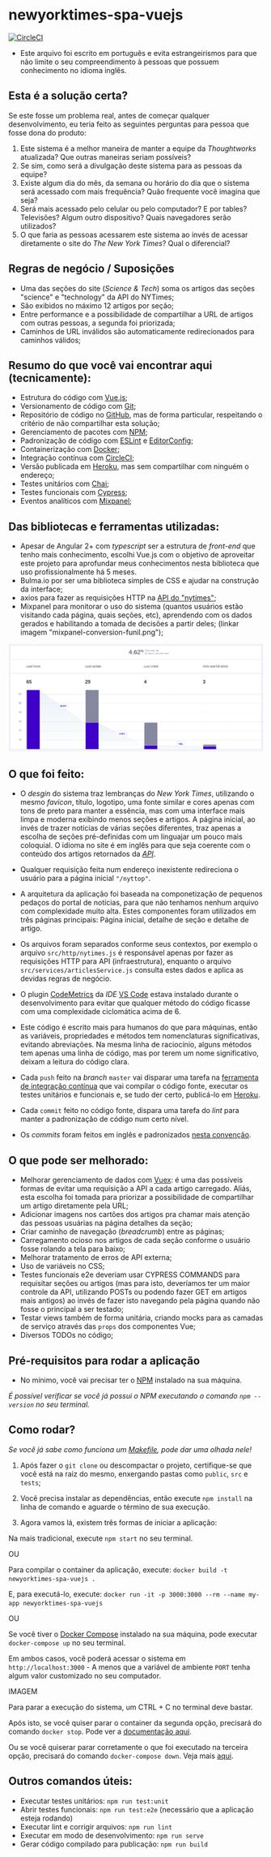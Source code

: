 # newyorktimes-spa-vuejs

[![CircleCI](https://circleci.com/gh/lucastagliani/newyorktimes-spa-vuejs.svg?style=svg)](https://circleci.com/gh/lucastagliani/newyorktimes-spa-vuejs)

* Este arquivo foi escrito em português e evita estrangeirismos para que não limite o seu compreendimento à  pessoas que possuem conhecimento no idioma inglês.

## Esta é a solução certa?

Se este fosse um problema real, antes de começar qualquer desenvolvimento, eu teria feito as seguintes perguntas para pessoa que fosse dona do produto:

1. Este sistema é a melhor maneira de manter a equipe da _Thoughtworks_ atualizada? Que outras maneiras seriam possíveis?
2. Se sim, como será a divulgação deste sistema para as pessoas da equipe?
3. Existe algum dia do mês, da semana ou horário do dia que o sistema será acessado com mais frequência? Quão frequente você imagina que seja?
4. Será mais acessado pelo celular ou pelo computador? E por tables? Televisões? Algum outro dispositivo? Quais navegadores serão utilizados?
5. O que faria as pessoas acessarem este sistema ao invés de acessar diretamente o site do _The New York Times_? Qual o diferencial?

## Regras de negócio / Suposições

* Uma das seções do site (_Science & Tech_) soma os artigos das seções "science" e "technology" da API do NYTimes;
* São exibidos no máximo 12 artigos por seção;
* Entre performance e a possibilidade de compartilhar a URL de artigos com outras pessoas, a segunda foi priorizada;
* Caminhos de URL inválidos são automaticamente redirecionados para caminhos válidos;

## Resumo do que você vai encontrar aqui (tecnicamente):

* Estrutura do código com [Vue.js](https://vuejs.org/);
* Versionamento de código com [Git](https://git-scm.com/);
* Repositório de código no [GitHub](https://github.com/lucastagliani/notes-webapi-nodejs), mas de forma particular, respeitando o critério de não compartilhar esta solução;
* Gerenciamento de pacotes com [NPM](https://www.npmjs.com/);
* Padronização de código com [ESLint](https://eslint.org/) e [EditorConfig](https://editorconfig.org/);
* Containerização com [Docker](https://www.docker.com/);
* Integração contínua com [CircleCI](https://circleci.com/);
* Versão publicada em [Heroku](https://www.heroku.com/), mas sem compartilhar com ninguém o endereço;
* Testes unitários com [Chai](https://www.chaijs.com/);
* Testes funcionais com [Cypress](https://www.cypress.io/);
* Eventos analíticos com [Mixpanel](https://mixpanel.com/);

## Das bibliotecas e ferramentas utilizadas:

* Apesar de Angular 2+ com _typescript_ ser a estrutura de _front-end_ que tenho mais conhecimento, escolhi Vue.js com o objetivo de aproveitar este projeto para aprofundar meus conhecimentos nesta biblioteca que uso profissionalmente há 5 meses.
* Bulma.io por ser uma biblioteca simples de CSS e ajudar na construção da interface;
* axios para fazer as requisições HTTP na [API do "nytimes"](https://developer.nytimes.com/);
* Mixpanel para monitorar o uso do sistema (quantos usuários estão visitando cada página, quais seções, etc), aprendendo com os dados gerados e habilitando a tomada de decisões a partir deles; (linkar imagem "mixpanel-conversion-funil.png");

![Image](mixpanel-conversion-funil.png "Mixpanel")

## O que foi feito:

* O _desgin_ do sistema traz lembranças do _New York Times_, utilizando o mesmo _favicon_, título, logotipo, uma fonte similar e cores apenas com tons de preto para manter a essência, mas com uma interface mais limpa e moderna exibindo menos seções e artigos. A página inicial, ao invés de trazer notícias de várias seções diferentes, traz apenas a escolha de seções pré-definidas com um linguajar um pouco mais coloquial. O idioma no site é em inglês para que seja coerente com o conteúdo dos artigos retornados da _[API](http://developer.nytimes.com/)_.

* Qualquer requisição feita num endereço inexistente redireciona o usuário para a página inicial `"/nyttop"`.

* A arquitetura da aplicação foi baseada na componetização de pequenos pedaços do portal de notícias, para que não tenhamos nenhum arquivo com complexidade muito alta. Estes componentes foram utilizados em três páginas principais: Página inicial, detalhe de seção e detalhe de artigo.

* Os arquivos foram separados conforme seus contextos, por exemplo o arquivo `src/http/nytimes.js` é responsável apenas por fazer as requisições HTTP para API (infraestrutura), enquanto o arquivo `src/services/articlesService.js` consulta estes dados e aplica as devidas regras de negócio.

* O plugin [CodeMetrics](https://marketplace.visualstudio.com/items?itemName=kisstkondoros.vscode-codemetrics) da _IDE_ [VS Code](https://code.visualstudio.com/) estava instalado durante o desenvolvimento para evitar que qualquer método do código ficasse com uma complexidade ciclomática acima de 6.

* Este código é escrito mais para humanos do que para máquinas, então as variáveis, propriedades e métodos tem nomenclaturas significativas, evitando abreviações. Na mesma linha de raciocínio, alguns métodos tem apenas uma linha de código, mas por terem um nome significativo, deixam a leitura do código clara.

* Cada `push` feito na _branch_ `master` vai disparar uma tarefa na [ferramenta de integração contínua](https://circleci.com/gh/lucastagliani/newyorktimes-spa-vuejs) que vai compilar o código fonte, executar os testes unitários e funcionais e, se tudo der certo, publicá-lo em [Heroku](https://newyorktimes-spa-vuejs.herokuapp.com/).

* Cada `commit` feito no código fonte, dispara uma tarefa do _lint_ para manter a padronização de código num certo nível.

* Os _commits_ foram feitos em inglês e padronizados [nesta convenção](https://gist.github.com/joshbuchea/6f47e86d2510bce28f8e7f42ae84c716).

## O que pode ser melhorado:

* Melhorar gerenciamento de dados com [Vuex](https://vuex.vuejs.org/ptbr/guide/state.html): é uma das possíveis formas de evitar uma requisição a API a cada artigo carregado. Aliás, esta escolha foi tomada para priorizar a possibilidade de compartilhar um artigo diretamente pela URL;
* Adicionar imagens nos cartões dos artigos pra chamar mais atenção das pessoas usuárias na página detalhes da seção;
* Criar caminho de navegação (_breadcrumb_) entre as páginas;
* Carregamento ocioso nos artigos de cada seção conforme o usuário fosse rolando a tela para baixo;
* Melhorar tratamento de erros de API externa;
* Uso de variáveis no CSS;
* Testes funcionais e2e deveriam usar CYPRESS COMMANDS para requisitar seções ou artigos (mas para isto, deveríamos ter um maior controle da API, utilizando POSTs ou podendo fazer GET em artigos mais antigos) ao invés de fazer isto navegando pela página quando não fosse o principal a ser testado;
* Testar views também de forma unitária, criando mocks para as camadas de serviço através das `props` dos componentes Vue;
* Diversos TODOs no código;

## Pré-requisitos para rodar a aplicação

* No mínimo, você vai precisar ter o [NPM](https://www.npmjs.com/) instalado na sua máquina.

_É possível verificar se você já possui o NPM executando o comando `npm --version` no seu terminal._

## Como rodar?

_Se você já sabe como funciona um [Makefile](Makefile), pode dar uma olhada nele!_

1. Após fazer o `git clone` ou descompactar o projeto, certifique-se que você está na raiz do mesmo, enxergando pastas como `public`, `src` e `tests`;

2. Você precisa instalar as dependências, então  execute `npm install` na linha de comando e aguarde o término de sua execução.

3. Agora vamos lá, existem três formas de iniciar a aplicação:

  Na mais tradicional, execute `npm start` no seu terminal.

  OU

  Para compilar o container da aplicação, execute: `docker build -t newyorktimes-spa-vuejs .`

  E, para executá-lo, execute: `docker run -it -p 3000:3000 --rm --name my-app newyorktimes-spa-vuejs`

  OU

  Se você tiver o [Docker Compose](https://docs.docker.com/compose/) instalado na sua máquina, pode executar `docker-compose up` no seu terminal.

Em ambos casos, você poderá acessar o sistema em `http://localhost:3000` - A menos que a variável de ambiente `PORT` tenha algum valor customizado no seu computador.

IMAGEM

Para parar a execução do sistema, um CTRL + C no terminal deve bastar.

Após isto, se você quiser parar o container da segunda opção, precisará do comando `docker stop`. Pode ver a [documentação aqui](https://docs.docker.com/engine/reference/commandline/stop/).

Ou se você quiserar parar corretamente o que foi executado na terceira opção, precisará do comando `docker-compose down`. Veja mais [aqui](https://docs.docker.com/compose/reference/down/).

## Outros comandos úteis:

* Executar testes unitários: `npm run test:unit`
* Abrir testes funcionais: `npm run test:e2e` (necessário que a aplicação esteja rodando)
* Executar lint e corrigir arquivos: `npm run lint`
* Executar em modo de desenvolvimento: `npm run serve`
* Gerar código compilado para publicação: `npm run build`
